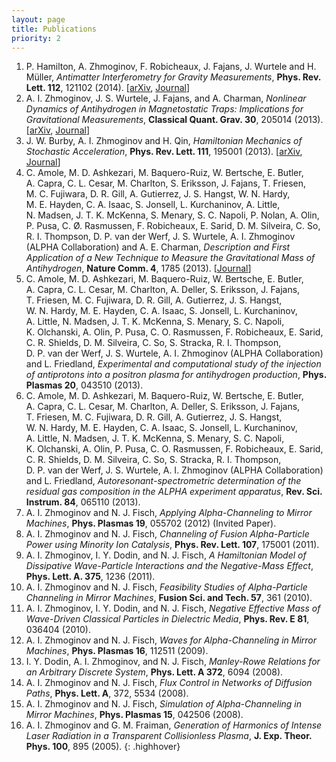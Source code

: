 ```yaml
---
layout: page
title: Publications
priority: 2
---
```


1. P. Hamilton, A. Zhmoginov, F. Robicheaux, J. Fajans, J. Wurtele and H. Müller, *Antimatter Interferometry for Gravity Measurements*, **Phys. Rev. Lett. 112**, 121102 (2014). [[arXiv](http://arxiv.org/abs/1308.1079), [Journal](http://journals.aps.org/prl/abstract/10.1103/PhysRevLett.112.121102)]
2. A. I. Zhmoginov, J. S. Wurtele, J. Fajans, and A. Charman, *Nonlinear Dynamics of Antihydrogen in Magnetostatic Traps: Implications for Gravitational Measurements*, **Classical Quant. Grav. 30**, 205014 (2013). [[arXiv](http://arxiv.org/abs/1303.2738), [Journal](http://iopscience.iop.org/0264-9381/30/20/205014)]
3. J. W. Burby, A. I. Zhmoginov and H. Qin, *Hamiltonian Mechanics of Stochastic Acceleration*, **Phys. Rev. Lett. 111**, 195001 (2013). [[arXiv](http://arxiv.org/abs/1312.3974v1), [Journal](http://journals.aps.org/prl/abstract/10.1103/PhysRevLett.111.195001)]
4. C. Amole, M. D. Ashkezari, M. Baquero-Ruiz, W. Bertsche, E. Butler, A. Capra, C. L. Cesar, M. Charlton, S. Eriksson, J. Fajans, T. Friesen, M. C. Fujiwara, D. R. Gill, A. Gutierrez, J. S. Hangst, W. N. Hardy, M. E. Hayden, C. A. Isaac, S. Jonsell, L. Kurchaninov, A. Little, N. Madsen, J. T. K. McKenna, S. Menary, S. C. Napoli, P. Nolan, A. Olin, P. Pusa, C. Ø. Rasmussen, F. Robicheaux, E. Sarid, D. M. Silveira, C. So, R. I. Thompson, D. P. van der Werf, J. S. Wurtele, A. I. Zhmoginov (ALPHA Collaboration) and A. E. Charman, *Description and First Application of a New Technique to Measure the Gravitational Mass of Antihydrogen*, **Nature Comm. 4**, 1785 (2013). [[Journal](http://www.nature.com/ncomms/journal/v4/n4/full/ncomms2787.html)]
5. C. Amole, M. D. Ashkezari, M. Baquero-Ruiz, W. Bertsche, E. Butler, A. Capra, C. L. Cesar, M. Charlton, A. Deller, S. Eriksson, J. Fajans, T. Friesen, M. C. Fujiwara, D. R. Gill, A. Gutierrez, J. S. Hangst, W. N. Hardy, M. E. Hayden, C. A. Isaac, S. Jonsell, L. Kurchaninov, A. Little, N. Madsen, J. T. K. McKenna, S. Menary, S. C. Napoli, K. Olchanski, A. Olin, P. Pusa, C. O. Rasmussen, F. Robicheaux, E. Sarid, C. R. Shields, D. M. Silveira, C. So, S. Stracka, R. I. Thompson, D. P. van der Werf, J. S. Wurtele, A. I. Zhmoginov (ALPHA Collaboration) and L. Friedland, *Experimental and computational study of the injection of antiprotons into a positron plasma for antihydrogen production*, **Phys. Plasmas 20**, 043510 (2013).
6. C. Amole, M. D. Ashkezari, M. Baquero-Ruiz, W. Bertsche, E. Butler, A. Capra, C. L. Cesar, M. Charlton, A. Deller, S. Eriksson, J. Fajans, T. Friesen, M. C. Fujiwara, D. R. Gill, A. Gutierrez, J. S. Hangst, W. N. Hardy, M. E. Hayden, C. A. Isaac, S. Jonsell, L. Kurchaninov, A. Little, N. Madsen, J. T. K. McKenna, S. Menary, S. C. Napoli, K. Olchanski, A. Olin, P. Pusa, C. O. Rasmussen, F. Robicheaux, E. Sarid, C. R. Shields, D. M. Silveira, C. So, S. Stracka, R. I. Thompson, D. P. van der Werf, J. S. Wurtele, A. I. Zhmoginov (ALPHA Collaboration) and L. Friedland, *Autoresonant-spectrometric determination of the residual gas composition in the ALPHA experiment apparatus*, **Rev. Sci. Instrum. 84**, 065110 (2013).
7. A. I. Zhmoginov and N. J. Fisch, *Applying Alpha-Channeling to Mirror Machines*, **Phys. Plasmas 19**, 055702 (2012) (Invited Paper).
8. A. I. Zhmoginov and N. J. Fisch, *Channeling of Fusion Alpha-Particle Power using Minority Ion Catalysis*, **Phys. Rev. Lett. 107**, 175001 (2011).
9. A. I. Zhmoginov, I. Y. Dodin, and N. J. Fisch, *A Hamiltonian Model of Dissipative Wave-Particle Interactions and the Negative-Mass Effect*, **Phys. Lett. A. 375**, 1236 (2011).
10. A. I. Zhmoginov and N. J. Fisch, *Feasibility Studies of Alpha-Particle Channeling in Mirror Machines*, **Fusion Sci. and Tech. 57**, 361 (2010).
11. A. I. Zhmoginov, I. Y. Dodin, and N. J. Fisch, *Negative Effective Mass of Wave-Driven Classical Particles in Dielectric Media*, **Phys. Rev. E 81**, 036404 (2010).
12. A. I. Zhmoginov and N. J. Fisch, *Waves for Alpha-Channeling in Mirror Machines*, **Phys. Plasmas 16**, 112511 (2009).
13. I. Y. Dodin, A. I. Zhmoginov, and N. J. Fisch, *Manley-Rowe Relations for an Arbitrary Discrete System*, **Phys. Lett. A 372**, 6094 (2008).
14. A. I. Zhmoginov and N. J. Fisch, *Flux Control in Networks of Diffusion Paths*, **Phys. Lett. A**, 372, 5534 (2008).
15. A. I. Zhmoginov and N. J. Fisch, *Simulation of Alpha-Channeling in Mirror Machines*, **Phys. Plasmas 15**, 042506 (2008).
16. A. I. Zhmoginov and G. M. Fraiman, *Generation of Harmonics of Intense Laser Radiation in a Transparent Collisionless Plasma*, **J. Exp. Theor. Phys. 100**, 895 (2005).
{: .highhover}
